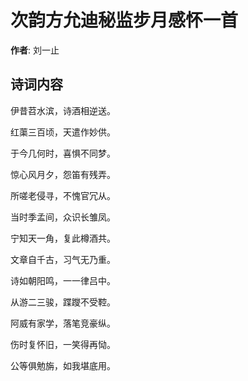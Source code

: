 # 次韵方允迪秘监步月感怀一首

**作者**: 刘一止

## 诗词内容

伊昔苕水滨，诗酒相逆送。

红蕖三百顷，天遣作妙供。

于今几何时，喜惧不同梦。

惊心风月夕，怨笛有残弄。

所嗟老侵寻，不愧官冗从。

当时季孟间，众识长雏凤。

宁知天一角，复此樽酒共。

文章自千古，习气无乃重。

诗如朝阳鸣，一一律吕中。

从游二三骏，蹀躞不受鞚。

阿威有家学，落笔竞豪纵。

伤时复怀旧，一笑得再恸。

公等俱勉旃，如我堪底用。

